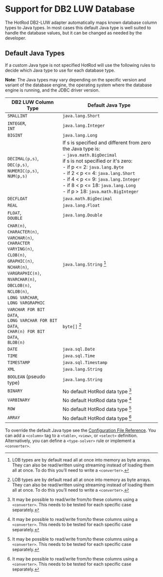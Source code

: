 # Support for DB2 LUW Database

The HotRod DB2-LUW adapter automatically maps known database column types to Java types. In most cases this default Java type is well suited to handle the database values, but it can be changed as needed by the developer.

## Default Java Types

If a custom Java type is not specified HotRod will use the following rules to decide which Java type to use for each database type.

**Note**: The Java types may vary depending on the specific version and variant of the database engine, the operating system where the database engine is running, and the JDBC driver version.

| DB2 LUW Column Type | Default Java Type |
| -- | -- |
| `SMALLINT` | `java.lang.Short` |
| `INTEGER`,<br/>`INT` | `java.lang.Integer` |
| `BIGINT` | `java.lang.Long` |
| `DECIMAL(p,s)`,<br/>`DEC(p,s)`,<br/>`NUMERIC(p,s)`,<br/>`NUM(p,s)` | If s is specified and different from zero the Java type is:<br/>- `java.math.BigDecimal`<br/>if s is not specified or it's zero:<br/>- if p <= 2: `java.lang.Byte`<br/>- if 2 < p <= 4: `java.lang.Short`<br/>- if 4 < p <= 9: `java.lang.Integer`<br/>- if 8 < p <= 18: `java.lang.Long`<br/>- if p > 18: `java.math.BigInteger` |
| `DECFLOAT` | `java.math.BigDecimal` |
| `REAL` | `java.lang.Float` |
| `FLOAT`,<br/>`DOUBLE` | `java.lang.Double`
| `CHAR(n)`,<br/> `CHARACTER(n)`,<br/>`VARCHAR(n)`,<br/>`CHARACTER VARYING(n)`,<br/>`CLOB(n)`,<br/>`GRAPHIC(n)`,<br/>`NCHAR(n)`,<br/>`VARGRAPHIC(n)`,<br/>`NVARCHAR(n)`,<br/>`DBCLOB(n)`,<br/>`NCLOB(n)`,<br/>`LONG VARCHAR`,<br/>`LONG VARGRAPHIC` | `java.lang.String` [^1] |
| `VARCHAR FOR BIT DATA`,<br/>`LONG VARCHAR FOR BIT DATA`,<br/>`CHAR(n) FOR BIT DATA`,<br/>`BLOB(n)` | `byte[]` [^1] |
| `DATE` | `java.sql.Date` |
| `TIME` | `java.sql.Time` |
| `TIMESTAMP` | `java.sql.Timestamp` |
| `XML` | `java.lang.String` |
| `BOOLEAN` (pseudo type) | `java.lang.String` |
| `BINARY` | No default HotRod data type [^2] |
| `VARBINARY` | No default HotRod data type [^2] |
| `ROW` | No default HotRod data type [^2] |
| `ARRAY` | No default HotRod data type [^2] |

[^1]: LOB types are by default read all at once into memory as byte arrays. They can also be read/written using streaming instead of loading them all at once. To do this you’ll need to write a `<converter>`.

[^2]: It may be possible to read/write from/to these columns using a `<converter>`. This needs to be tested for each specific case separately.

To override the default Java type see the [Configuration File Reference](../configuration-file-structure.md). You can add a `<column>` tag to a `<table>`, `<view>`, or `<select>` definition. Alternatively, you can define a `<type-solver>` rule or implement a `<converter>`.


